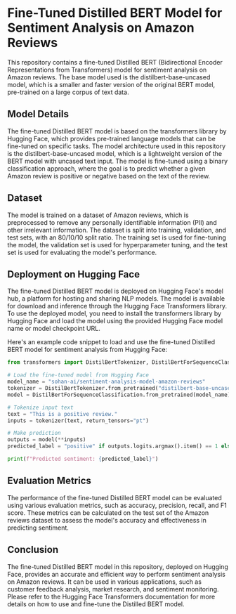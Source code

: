 # Fine-Tuned Distilled BERT Model for Sentiment Analysis on Amazon Reviews

This repository contains a fine-tuned Distilled BERT (Bidirectional Encoder Representations from Transformers) model for sentiment analysis on Amazon reviews. The base model used is the distilbert-base-uncased model, which is a smaller and faster version of the original BERT model, pre-trained on a large corpus of text data.

## Model Details

The fine-tuned Distilled BERT model is based on the transformers library by Hugging Face, which provides pre-trained language models that can be fine-tuned on specific tasks. The model architecture used in this repository is the distilbert-base-uncased model, which is a lightweight version of the BERT model with uncased text input. The model is fine-tuned using a binary classification approach, where the goal is to predict whether a given Amazon review is positive or negative based on the text of the review.

## Dataset

The model is trained on a dataset of Amazon reviews, which is preprocessed to remove any personally identifiable information (PII) and other irrelevant information. The dataset is split into training, validation, and test sets, with an 80/10/10 split ratio. The training set is used for fine-tuning the model, the validation set is used for hyperparameter tuning, and the test set is used for evaluating the model's performance.

## Deployment on Hugging Face

The fine-tuned Distilled BERT model is deployed on Hugging Face's model hub, a platform for hosting and sharing NLP models. The model is available for download and inference through the Hugging Face Transformers library. To use the deployed model, you need to install the transformers library by Hugging Face and load the model using the provided Hugging Face model name or model checkpoint URL.

Here's an example code snippet to load and use the fine-tuned Distilled BERT model for sentiment analysis from Hugging Face:

```python
from transformers import DistilBertTokenizer, DistilBertForSequenceClassification

# Load the fine-tuned model from Hugging Face
model_name = "sohan-ai/sentiment-analysis-model-amazon-reviews"
tokenizer = DistilBertTokenizer.from_pretrained("distilbert-base-uncased")
model = DistilBertForSequenceClassification.from_pretrained(model_name)

# Tokenize input text
text = "This is a positive review."
inputs = tokenizer(text, return_tensors="pt")

# Make prediction
outputs = model(**inputs)
predicted_label = "positive" if outputs.logits.argmax().item() == 1 else "negative"

print(f"Predicted sentiment: {predicted_label}")
```
## Evaluation Metrics

The performance of the fine-tuned Distilled BERT model can be evaluated using various evaluation metrics, such as accuracy, precision, recall, and F1 score. These metrics can be calculated on the test set of the Amazon reviews dataset to assess the model's accuracy and effectiveness in predicting sentiment.

## Conclusion

The fine-tuned Distilled BERT model in this repository, deployed on Hugging Face, provides an accurate and efficient way to perform sentiment analysis on Amazon reviews. It can be used in various applications, such as customer feedback analysis, market research, and sentiment monitoring. Please refer to the Hugging Face Transformers documentation for more details on how to use and fine-tune the Distilled BERT model.
